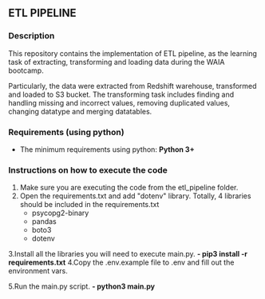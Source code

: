 ## ETL PIPELINE
### Description
This repository contains the implementation of ETL pipeline, as the learning task of extracting,
transforming and loading data during the WAIA bootcamp.

Particularly, the data were extracted from
Redshift warehouse, transformed and loaded to S3 bucket.
The transforming task includes finding and handling missing and
incorrect values,
removing duplicated values, changing datatype and merging datatables.

### Requirements (using python)
* The minimum requirements using python:
  **Python 3+**

### Instructions on how to execute the code
1. Make sure you are executing the code from the etl_pipeline folder.
2. Open the requirements.txt and add "dotenv" library. Totally, 4 libraries should be included in the requirements.txt
   - psycopg2-binary
   - pandas
   - boto3
   - dotenv

3.Install all the libraries you will need to execute main.py.
   **- pip3 install -r requirements.txt**
4.Copy the .env.example file to .env and fill out the environment vars.

5.Run the main.py script.
   **- python3 main.py**
